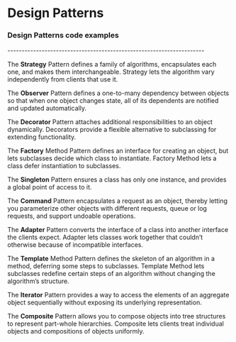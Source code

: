 Design Patterns
===============

<h3>Design Patterns code examples</h3>
---------------------------------------------------------------------

The <b>Strategy</b> Pattern defines a family of algorithms, encapsulates each one, and makes them interchangeable. Strategy lets the algorithm vary independently from clients that use it.

The <b>Observer</b> Pattern defines a one-to-many dependency between objects so that when one object changes state, all of its dependents are notified and updated automatically.

The <b>Decorator</b> Pattern attaches additional responsibilities to an object dynamically. Decorators provide a flexible alternative to subclassing for extending functionality.

The <b>Factory</b> Method Pattern defines an interface for creating an object, but lets subclasses decide which class to instantiate. Factory Method lets a class defer instantiation to subclasses.

The <b>Singleton</b> Pattern ensures a class has only one instance, and provides a global point of access to it.

The <b>Command</b> Pattern encapsulates a request as an object, thereby letting you parameterize other objects with different requests, queue or log requests, and support undoable operations.

The <b>Adapter</b> Pattern converts the interface of a class into another interface the clients expect. Adapter lets classes work together that couldn’t otherwise because of incompatible interfaces.

The <b>Template</b> Method Pattern defines the skeleton of an algorithm in a method, deferring some steps to subclasses. Template Method lets subclasses redefine certain steps of an algorithm without changing the algorithm’s structure.

The <b>Iterator</b> Pattern provides a way to access the elements of an aggregate object sequentially without exposing its underlying representation.

The <b>Composite</b> Pattern allows you to compose objects into tree structures to represent part-whole hierarchies. Composite lets clients treat individual objects and compositions of objects uniformly.
